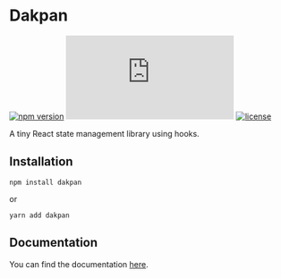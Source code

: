# Dakpan 
[![npm version](https://badge.fury.io/js/dakpan.svg)](https://www.npmjs.com/package/dakpan)
[![gzip size](http://img.badgesize.io/https://unpkg.com/dakpan@latest/lib/index.es.js?compression=gzip)](https://unpkg.com/dakpan@latest/lib/index.es.js)
[![license](https://badgen.now.sh/badge/license/MIT)](./LICENSE.md)

A tiny React state management library using hooks.

## Installation

```
npm install dakpan
```
or
```
yarn add dakpan
```

## Documentation

You can find the documentation [here](https://dakpan.houf.io/).

